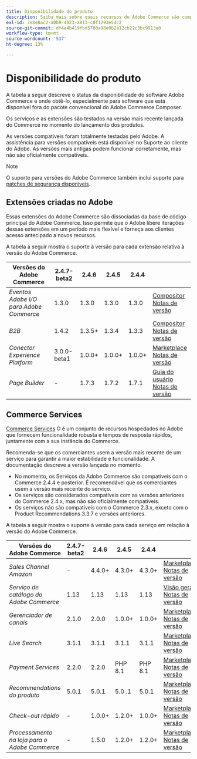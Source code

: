 ```yaml
---
title: Disponibilidade do produto
description: Saiba mais sobre quais recursos do Adobe Commerce são compatíveis no momento e verifique sua compatibilidade com versões específicas do Adobe Commerce.
exl-id: 7e8e8ac2-a0b9-4023-a813-c0f1293e54c2
source-git-commit: df4a4b419fbd5780a98e062a12cb22c3bc9913a0
workflow-type: tm+mt
source-wordcount: '537'
ht-degree: 13%

---
```


# Disponibilidade do produto

A tabela a seguir descreve o status da disponibilidade do software Adobe Commerce e onde obtê-lo, especialmente para software que está disponível fora do pacote convencional do Adobe Commerce Composer.

Os serviços e as extensões são testados na versão mais recente lançada do Commerce no momento do lançamento dos produtos.

As versões compatíveis foram totalmente testadas pelo Adobe. A assistência para versões compatíveis está disponível no Suporte ao cliente do Adobe. As versões mais antigas podem funcionar corretamente, mas não são oficialmente compatíveis.

>[!NOTE]
>
>O suporte para versões do Adobe Commerce também inclui suporte para [patches de segurança disponíveis](versions.md).

## Extensões criadas no Adobe

Essas extensões do Adobe Commerce são dissociadas da base de código principal do Adobe Commerce. Isso permite que o Adobe libere iterações dessas extensões em um período mais flexível e forneça aos clientes acesso antecipado a novos recursos.


A tabela a seguir mostra o suporte à versão para cada extensão relativa à versão do Adobe Commerce.

| **Versões do Adobe Commerce** | 2.4.7-beta2 | 2.4.6 | 2.4.5 | 2.4.4 |                                                                                                                                                                                                                                          |
|---------------------------------------|-------------|--------|--------|--------|------------------------------------------------------------------------------------------------------------------------------------------------------------------------------------------------------------------------------------------|
| _Eventos Adobe I/O para Adobe Commerce_ | 1.3.0 | 1.3.0 | 1.3.0 | 1.3.0 | [Compositor](https://developer.adobe.com/commerce/extensibility/events/installation/) <br/>[Notas de versão](https://developer.adobe.com/commerce/extensibility/events/release-notes/) |
| _B2B_ | 1.4.2 | 1.3.5+ | 1.3.4 | 1.3.3 | [Compositor](https://experienceleague.adobe.com/docs/commerce-admin/b2b/install.html) <br/> [Notas de versão](https://experienceleague.adobe.com/docs/commerce-admin/b2b/release-notes.html) |
| _Conector Experience Platform_ | 3.0.0-beta1 | 1.0.0+ | 1.0.0+ | 1.0.0+ | [Marketplace](https://commercemarketplace.adobe.com/magento-experience-platform-connector.html)<br/>[Notas de versão](https://experienceleague.adobe.com/docs/commerce-merchant-services/experience-platform-connector/release-notes.html) |
| _Page Builder_ | - | 1.7.3 | 1.7.2 | 1.7.1 | [Guia do usuário](https://experienceleague.adobe.com/docs/commerce-admin/page-builder/guide-overview.html)<br/> [Notas de versão](https://experienceleague.adobe.com/docs/commerce-admin/page-builder/release-notes.html) |

## Commerce Services

[Commerce Services](https://experienceleague.adobe.com/docs/commerce-merchant-services/user-guides/home.html) O é um conjunto de recursos hospedados no Adobe que fornecem funcionalidade robusta e tempos de resposta rápidos, juntamente com a sua instância do Commerce.

Recomenda-se que os comerciantes usem a versão mais recente de um serviço para garantir a maior estabilidade e funcionalidade. A documentação descreve a versão lançada no momento.

* No momento, os Serviços da Adobe Commerce são compatíveis com o Commerce 2.4.4 e posterior. É recomendável que os comerciantes usem a versão mais recente do serviço.
* Os serviços são considerados compatíveis com as versões anteriores do Commerce 2.4.x, mas não são oficialmente compatíveis.
* Os serviços não são compatíveis com o Commerce 2.3.x, exceto com o Product Recommendations 3.3.7 e versões anteriores.

A tabela a seguir mostra o suporte à versão para cada serviço em relação à versão do Adobe Commerce.

| **Versões do Adobe Commerce** | 2.4.7-beta2 | 2.4.6 | 2.4.5 | 2.4.4 |                                                                                                                                                                                                                                                |
|----------------------------------------|-------------|--------|-----------------|-----------------|------------------------------------------------------------------------------------------------------------------------------------------------------------------------------------------------------------------------------------------------|
| _Sales Channel Amazon_ | - | 4.4.0+ | 4.3.0+ | 4.3.0+ | [Marketplace](https://commercemarketplace.adobe.com/magento-module-amazon.html)<br/> [Notas de versão](https://experienceleague.adobe.com/docs/commerce-channels/amazon/release-notes.html) |
| _Serviço de catálogo do Adobe Commerce_ | 1.13 | 1.13 | 1.13 | 1.13 | [Visão geral](https://experienceleague.adobe.com/docs/commerce-merchant-services/catalog-service/guide-overview.html)<br/> [Notas de versão](https://experienceleague.adobe.com/docs/commerce-merchant-services/catalog-service/release-notes.html) |
| _Gerenciador de canais_ | 2.1.0 | 2.0.0 | 1.0.0+ | 1.0.0+ | [Marketplace](https://commercemarketplace.adobe.com/magento-channel-manager.html)<br/> [Notas de versão](https://experienceleague.adobe.com/docs/commerce-channels/channel-manager/release-notes.html) |
| _Live Search_ | 3.1.1 | 3.1.1 | 3.1.1 | 3.1.1 | [Marketplace](https://commercemarketplace.adobe.com/magento-live-search.html)<br/>[Notas de versão](https://experienceleague.adobe.com/docs/commerce-merchant-services/live-search/release-notes.html) |
| _Payment Services_ | 2.2.0 | 2.2.0 | PHP 8.1 | PHP 8.1 | [Marketplace](https://commercemarketplace.adobe.com/magento-payment-services.html)<br/> [Notas de versão](https://commercemarketplace.adobe.com/magento-payment-services.html) |
| _Recommendations do produto_ | 5.0.1 | 5.0.1 | 5.0 .1 | 5.0.1 | [Marketplace](https://commercemarketplace.adobe.com/magento-product-recommendations.html)<br/> [Notas de versão](https://experienceleague.adobe.com/docs/commerce-merchant-services/product-recommendations/release-notes.html) |
| _Check-out rápido_ | - | 1.0.0+ | 1.2.0+ | 1.0.0+ | [Marketplace](https://commercemarketplace.adobe.com/magento-quick-checkout.html)<br/> [Notas de versão](https://experienceleague.adobe.com/docs/commerce-merchant-services/product-recommendations/release-notes.html) |
| _Processamento na loja para o Adobe Commerce_ | - | 1.5.0 | 1.2.0+ | 1.2.0+ | [Marketplace](https://commercemarketplace.adobe.com/store-fulfillment-magento-walmart.html)<br/> [Notas de versão](https://experienceleague.adobe.com/docs/commerce-merchant-services/store-fulfillment/release-notes.html) |
